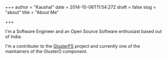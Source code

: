 +++
author = "Kaushal"
date = 2014-10-06T11:54:27Z
draft = false
slug = "about"
title = "About Me"

+++

I'm a Software Engineer and an Open Source Software enthusiast based out of India.

I'm a contributer to the [GlusterFS](//gluster.org) project and currently one of the maintainers of the GlusterD component.